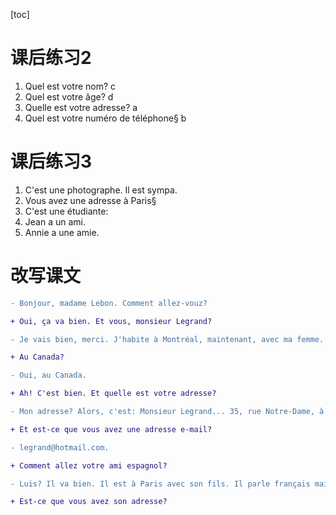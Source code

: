 [toc]

# 课后练习2

1. Quel est votre nom?  c
2. Quel est votre âge? d
3. Quelle est votre adresse? a
4. Quel est votre numéro de téléphone§ b



# 课后练习3

1. C'est une photographe. Il est sympa. 
2. Vous avez une adresse à Paris§
3. C'est une étudiante:
4. Jean a un ami.
5. Annie a une amie.



# 改写课文
```diff
- Bonjour, madame Lebon. Comment allez-vouz?

+ Oui, ça va bien. Et vous, monsieur Legrand?

- Je vais bien, merci. J'habite à Montréal, maintenant, avec ma femme.

+ Au Canada?

- Oui, au Canada.

+ Ah! C'est bien. Et quelle est votre adresse?

- Mon adresse? Alors, c'est: Monsieur Legrand... 35, rue Notre-Dame, à Montréal.

+ Et est-ce que vous avez une adresse e-mail?

- legrand@hotmail.com.

+ Comment allez votre ami espagnol?

- Luis? Il va bien. Il est à Paris avec son fils. Il parle français maintenant.

+ Est-ce que vous avez son adresse? 
```

